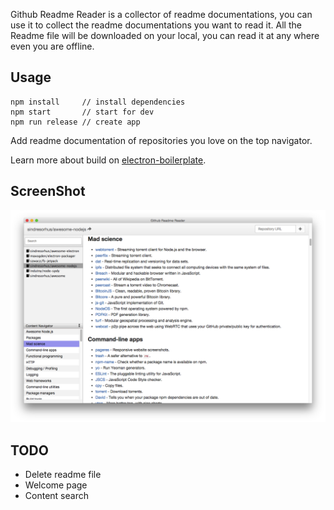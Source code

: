 Github Readme Reader is a collector of readme documentations, you can use it to collect the readme documentations you want to read it.
All the Readme file will be downloaded on your local, you can read it at any where even you are offline.

## Usage

```
npm install     // install dependencies
npm start       // start for dev
npm run release // create app
```
Add readme documentation of repositories you love on the top navigator.

Learn more about build on [electron-boilerplate](https://github.com/szwacz/electron-boilerplate).
## ScreenShot
![img](./doc/screenshot.png)


## TODO
- Delete readme file
- Welcome page
- Content search

